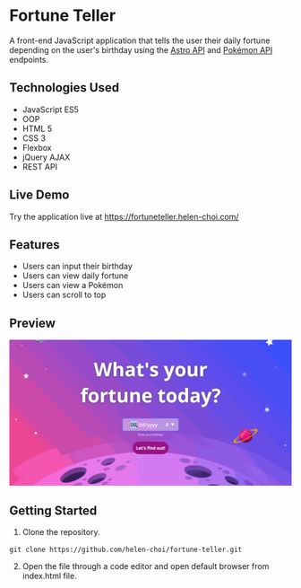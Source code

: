 # Fortune Teller

A front-end JavaScript application that tells the user their daily fortune depending on the user's birthday using the [Astro API](https://aztro.readthedocs.io/en/latest/) and [Pokémon API](https://pokeapi.co/?ref=public-apis) endpoints.

## Technologies Used

- JavaScript ES5
- OOP
- HTML 5
- CSS 3
- Flexbox
- jQuery AJAX
- REST API

## Live Demo

Try the application live at https://fortuneteller.helen-choi.com/

## Features

- Users can input their birthday
- Users can view daily fortune
- Users can view a Pokémon
- Users can scroll to top

## Preview
![App demo](https://github.com/helen-choi/fortune-teller/blob/master/images/fortune.gif "App demo")
## Getting Started

1. Clone the repository.
```
git clone https://github.com/helen-choi/fortune-teller.git
```
2. Open the file through a code editor and open default browser from index.html file.

